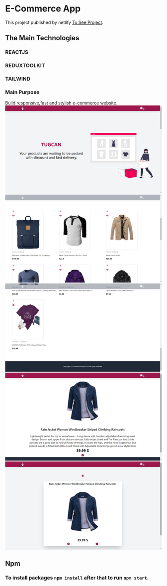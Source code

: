 # E-Commerce App

This project published by netlify [To See Project](https://6411903e9351de1e26c9f112--tugcankartalecommercewebsite.netlify.app/).
## The Main Technologies 

### REACTJS 
### REDUXTOOLKIT
### TAILWIND

### Main Purpose

Build responsive,fast and stylish e-commerce website.
![Project Images](https://raw.githubusercontent.com/tugcan-kartal/Clothing-Store/main/src/static/(1275).png)
![Project Images](https://raw.githubusercontent.com/tugcan-kartal/Clothing-Store/main/src/static/(1276).png)
![Project Images](https://raw.githubusercontent.com/tugcan-kartal/Clothing-Store/main/src/static/(1277).png)
![Project Images](https://raw.githubusercontent.com/tugcan-kartal/Clothing-Store/main/src/static/(1278).png)
![Project Images](https://raw.githubusercontent.com/tugcan-kartal/Clothing-Store/main/src/static/(1279).png)

## Npm

### To install packages `npm install` after that to run `npm start`.
